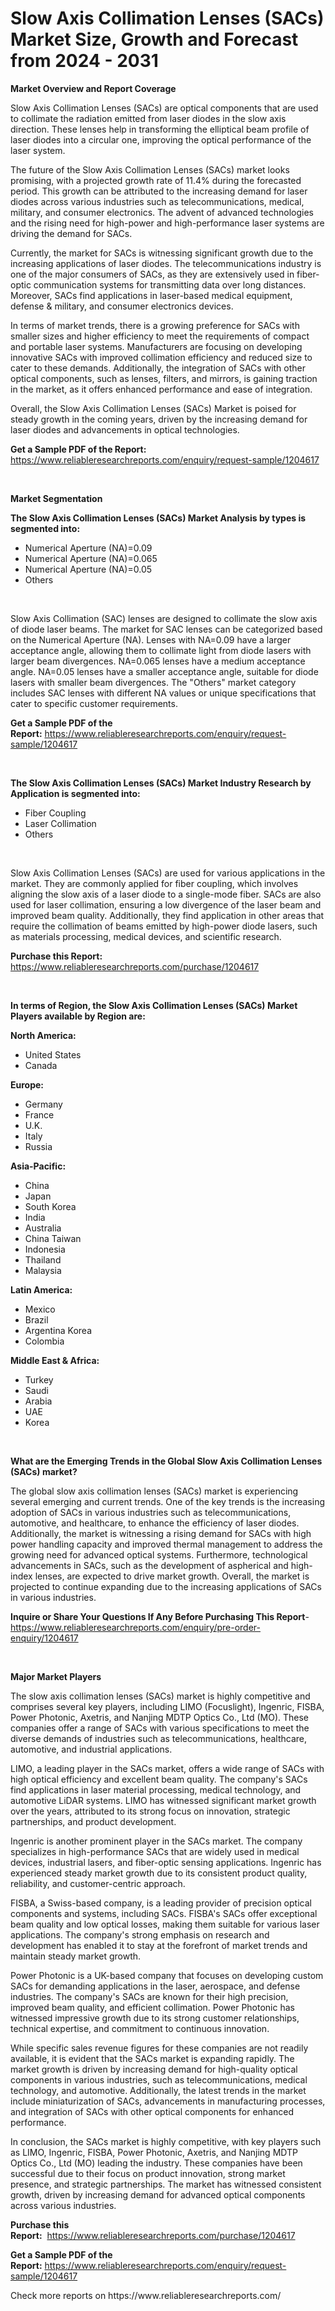 <p><h1>Slow Axis Collimation Lenses (SACs) Market Size, Growth and Forecast from 2024 - 2031</h1></p><p><strong>Market Overview and Report Coverage</strong></p>
<p><p>Slow Axis Collimation Lenses (SACs) are optical components that are used to collimate the radiation emitted from laser diodes in the slow axis direction. These lenses help in transforming the elliptical beam profile of laser diodes into a circular one, improving the optical performance of the laser system.</p><p>The future of the Slow Axis Collimation Lenses (SACs) market looks promising, with a projected growth rate of 11.4% during the forecasted period. This growth can be attributed to the increasing demand for laser diodes across various industries such as telecommunications, medical, military, and consumer electronics. The advent of advanced technologies and the rising need for high-power and high-performance laser systems are driving the demand for SACs.</p><p>Currently, the market for SACs is witnessing significant growth due to the increasing applications of laser diodes. The telecommunications industry is one of the major consumers of SACs, as they are extensively used in fiber-optic communication systems for transmitting data over long distances. Moreover, SACs find applications in laser-based medical equipment, defense & military, and consumer electronics devices.</p><p>In terms of market trends, there is a growing preference for SACs with smaller sizes and higher efficiency to meet the requirements of compact and portable laser systems. Manufacturers are focusing on developing innovative SACs with improved collimation efficiency and reduced size to cater to these demands. Additionally, the integration of SACs with other optical components, such as lenses, filters, and mirrors, is gaining traction in the market, as it offers enhanced performance and ease of integration.</p><p>Overall, the Slow Axis Collimation Lenses (SACs) Market is poised for steady growth in the coming years, driven by the increasing demand for laser diodes and advancements in optical technologies.</p></p>
<p><strong>Get a Sample PDF of the Report:</strong> <a href="https://www.reliableresearchreports.com/enquiry/request-sample/1204617">https://www.reliableresearchreports.com/enquiry/request-sample/1204617</a></p>
<p>&nbsp;</p>
<p><strong>Market Segmentation</strong></p>
<p><strong>The Slow Axis Collimation Lenses (SACs) Market Analysis by types is segmented into:</strong></p>
<p><ul><li>Numerical Aperture (NA)=0.09</li><li>Numerical Aperture (NA)=0.065</li><li>Numerical Aperture (NA)=0.05</li><li>Others</li></ul></p>
<p>&nbsp;</p>
<p><p>Slow Axis Collimation (SAC) lenses are designed to collimate the slow axis of diode laser beams. The market for SAC lenses can be categorized based on the Numerical Aperture (NA). Lenses with NA=0.09 have a larger acceptance angle, allowing them to collimate light from diode lasers with larger beam divergences. NA=0.065 lenses have a medium acceptance angle. NA=0.05 lenses have a smaller acceptance angle, suitable for diode lasers with smaller beam divergences. The "Others" market category includes SAC lenses with different NA values or unique specifications that cater to specific customer requirements.</p></p>
<p><strong>Get a Sample PDF of the Report:</strong>&nbsp;<a href="https://www.reliableresearchreports.com/enquiry/request-sample/1204617">https://www.reliableresearchreports.com/enquiry/request-sample/1204617</a></p>
<p>&nbsp;</p>
<p><strong>The Slow Axis Collimation Lenses (SACs) Market Industry Research by Application is segmented into:</strong></p>
<p><ul><li>Fiber Coupling</li><li>Laser Collimation</li><li>Others</li></ul></p>
<p>&nbsp;</p>
<p><p>Slow Axis Collimation Lenses (SACs) are used for various applications in the market. They are commonly applied for fiber coupling, which involves aligning the slow axis of a laser diode to a single-mode fiber. SACs are also used for laser collimation, ensuring a low divergence of the laser beam and improved beam quality. Additionally, they find application in other areas that require the collimation of beams emitted by high-power diode lasers, such as materials processing, medical devices, and scientific research.</p></p>
<p><strong>Purchase this Report:</strong>&nbsp; <a href="https://www.reliableresearchreports.com/purchase/1204617">https://www.reliableresearchreports.com/purchase/1204617</a></p>
<p>&nbsp;</p>
<p><strong>In terms of Region, the Slow Axis Collimation Lenses (SACs) Market Players available by Region are:</strong></p>
<p>
    <p> <strong> North America: </strong>
        <ul>
            <li>United States</li>
            <li>Canada</li>
        </ul>
        </p> 
    <p> <strong> Europe: </strong>
        <ul>
            <li>Germany</li>
            <li>France</li>
            <li>U.K.</li>
            <li>Italy</li>
            <li>Russia</li>
        </ul>
        </p> 
    <p> <strong> Asia-Pacific: </strong>
        <ul>
            <li>China</li>
            <li>Japan</li>
            <li>South Korea</li>
            <li>India</li>
            <li>Australia</li>
            <li>China Taiwan</li>
            <li>Indonesia</li>
            <li>Thailand</li>
            <li>Malaysia</li>
        </ul>
        </p> 
    <p> <strong> Latin America: </strong>
        <ul>
            <li>Mexico</li>
            <li>Brazil</li>
            <li>Argentina Korea</li>
            <li>Colombia</li>
        </ul>
        </p> 
    <p> <strong> Middle East & Africa: </strong>
        <ul>
            <li>Turkey</li>
            <li>Saudi</li>
            <li>Arabia</li>
            <li>UAE</li>
            <li>Korea</li>
        </ul>
    </p>
    </p>
<p>&nbsp;</p>
<p><strong>What are the Emerging Trends in the Global Slow Axis Collimation Lenses (SACs) market?</strong></p>
<p><p>The global slow axis collimation lenses (SACs) market is experiencing several emerging and current trends. One of the key trends is the increasing adoption of SACs in various industries such as telecommunications, automotive, and healthcare, to enhance the efficiency of laser diodes. Additionally, the market is witnessing a rising demand for SACs with high power handling capacity and improved thermal management to address the growing need for advanced optical systems. Furthermore, technological advancements in SACs, such as the development of aspherical and high-index lenses, are expected to drive market growth. Overall, the market is projected to continue expanding due to the increasing applications of SACs in various industries.</p></p>
<p><strong>Inquire or Share Your Questions If Any Before Purchasing This Report</strong>- <a href="https://www.reliableresearchreports.com/enquiry/pre-order-enquiry/1204617">https://www.reliableresearchreports.com/enquiry/pre-order-enquiry/1204617</a></p>
<p>&nbsp;</p>
<p><strong>Major Market Players</strong></p>
<p><p>The slow axis collimation lenses (SACs) market is highly competitive and comprises several key players, including LIMO (Focuslight), Ingenric, FISBA, Power Photonic, Axetris, and Nanjing MDTP Optics Co., Ltd (MO). These companies offer a range of SACs with various specifications to meet the diverse demands of industries such as telecommunications, healthcare, automotive, and industrial applications.</p><p>LIMO, a leading player in the SACs market, offers a wide range of SACs with high optical efficiency and excellent beam quality. The company's SACs find applications in laser material processing, medical technology, and automotive LiDAR systems. LIMO has witnessed significant market growth over the years, attributed to its strong focus on innovation, strategic partnerships, and product development.</p><p>Ingenric is another prominent player in the SACs market. The company specializes in high-performance SACs that are widely used in medical devices, industrial lasers, and fiber-optic sensing applications. Ingenric has experienced steady market growth due to its consistent product quality, reliability, and customer-centric approach.</p><p>FISBA, a Swiss-based company, is a leading provider of precision optical components and systems, including SACs. FISBA's SACs offer exceptional beam quality and low optical losses, making them suitable for various laser applications. The company's strong emphasis on research and development has enabled it to stay at the forefront of market trends and maintain steady market growth.</p><p>Power Photonic is a UK-based company that focuses on developing custom SACs for demanding applications in the laser, aerospace, and defense industries. The company's SACs are known for their high precision, improved beam quality, and efficient collimation. Power Photonic has witnessed impressive growth due to its strong customer relationships, technical expertise, and commitment to continuous innovation.</p><p>While specific sales revenue figures for these companies are not readily available, it is evident that the SACs market is expanding rapidly. The market growth is driven by increasing demand for high-quality optical components in various industries, such as telecommunications, medical technology, and automotive. Additionally, the latest trends in the market include miniaturization of SACs, advancements in manufacturing processes, and integration of SACs with other optical components for enhanced performance.</p><p>In conclusion, the SACs market is highly competitive, with key players such as LIMO, Ingenric, FISBA, Power Photonic, Axetris, and Nanjing MDTP Optics Co., Ltd (MO) leading the industry. These companies have been successful due to their focus on product innovation, strong market presence, and strategic partnerships. The market has witnessed consistent growth, driven by increasing demand for advanced optical components across various industries.</p></p>
<p><strong>Purchase this Report:</strong>&nbsp;&nbsp;<a href="https://www.reliableresearchreports.com/purchase/1204617">https://www.reliableresearchreports.com/purchase/1204617</a></p>
<p></p>
<p><strong>Get a Sample PDF of the Report:</strong>&nbsp;<a href="https://www.reliableresearchreports.com/enquiry/request-sample/1204617">https://www.reliableresearchreports.com/enquiry/request-sample/1204617</a></p>
<p>Check more reports on https://www.reliableresearchreports.com/</p>